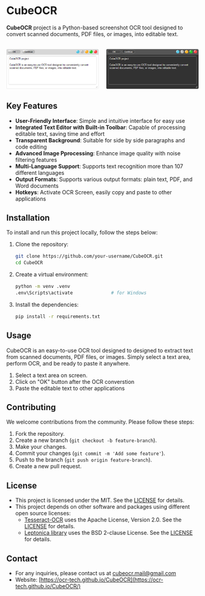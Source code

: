 # CubeOCR
<a id="readme-top"></a>


**CubeOCR** project is a Python-based screenshot OCR tool designed to convert scanned documents, PDF files, or images, into editable text.




<br>
<div class="row" style="display: flex; justify-content: center; align-content: center;">

<div class="column" style="width: 300px;">
    <a href="https://github.com/OCR-tech/CubeOCR/blob/main/docs/img_screen/text1a.png">
        <img src="docs/img_screen/text1a.png" style="max-height: 200px; object-fit: contain;">
    </a>  
</div>

<div class="column" style="width: 25px;"></div>

<div class="column" style="width: 300px;">
    <a href="https://github.com/OCR-tech/CubeOCR/blob/main/docs/img_screen/text1b.png">
        <img src="docs/img_screen/text1b.png" style="max-height: 200px; object-fit: contain;">
    </a>  
</div>

</div>



## Key Features

- **User-Friendly Interface**: Simple and intuitive interface for easy use
- **Integrated Text Editor with Built-in Toolbar**: Capable of processing editable text, saving time and effort
- **Transparent Background**: Suitable for side by side paragraphs and code editing 
- **Advanced Image Pprocessing**: Enhance image quality with noise filtering features
- **Multi-Language Support**: Supports text recognition more than 107 different languages
- **Output Formats**: Supports various output formats: plain text, PDF, and Word documents
- **Hotkeys**: Activate OCR Screen, easily copy and paste to other applications



## Installation
To install and run this project locally, follow the steps below:
1. Clone the repository:

    ```bash
    git clone https://github.com/your-username/CubeOCR.git
    cd CubeOCR
    ```

2. Create a virtual environment:

    ```bash
    python -m venv .venv
    .env\Scripts\activate              # for Windows                    
    ```

3. Install the dependencies:

    ```bash
    pip install -r requirements.txt
    ```

## Usage

CubeOCR is an easy-to-use OCR tool designed to designed to extract text from scanned documents, PDF files, or images. Simply select a text area, perform OCR, and be ready to paste it anywhere.

1. Select a text area on screen.
2. Click on "OK" button after the OCR converstion
3. Paste the editable text to other applications


## Contributing

We welcome contributions from the community. Please follow these steps:
1. Fork the repository.
2. Create a new branch (`git checkout -b feature-branch`).
3. Make your changes.
4. Commit your changes (`git commit -m 'Add some feature'`).
5. Push to the branch (`git push origin feature-branch`).
6. Create a new pull request.


## License
- This project is licensed under the MIT. See the [LICENSE](https://github.com/OCR-tech/CubeOCR/blob/main/LICENSE) for details.
- This project depends on other software and packages using different open source licenses:
    - [Tesseract-OCR](https://github.com/UB-Mannheim/tesseract) uses the Apache License, Version 2.0. See the [LICENSE](http://www.apache.org/licenses/LICENSE-2.0) for details.
    - [Leptonica library](http://www.leptonica.org/) uses the BSD 2-clause License. See the [LICENSE](http://www.leptonica.org/about-the-license.html) for details.


## Contact
-  For any inquiries, please contact us at cubeocr.mail@gmail.com
-  Website: [https://ocr-tech.github.io/CubeOCR](https://ocr-tech.github.io/CubeOCR/)











